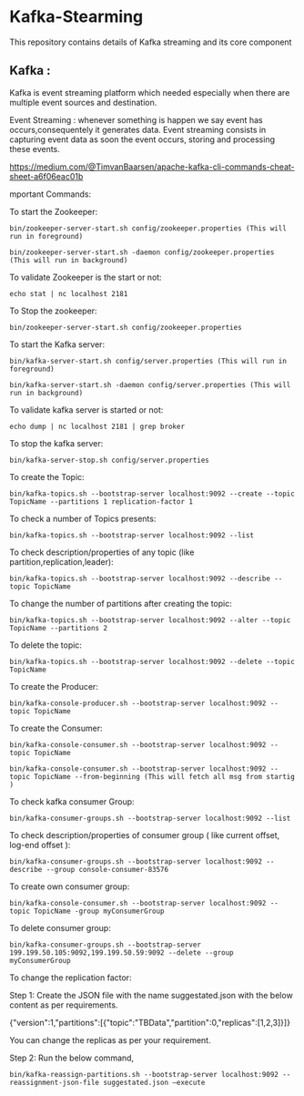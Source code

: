 # Kafka-Stearming
This repository contains details of Kafka streaming and its core component
<h2>Kafka :</h2>
<p>Kafka is event streaming platform which needed especially when there are multiple event sources and destination.</p>
<p>Event Streaming : whenever something is happen we say event has occurs,consequentely it generates data. Event streaming consists in capturing event data as soon the event occurs, storing and processing these events.</p>
  
https://medium.com/@TimvanBaarsen/apache-kafka-cli-commands-cheat-sheet-a6f06eac01b


mportant Commands:

To start the Zookeeper:

    bin/zookeeper-server-start.sh config/zookeeper.properties (This will run in foreground)

    bin/zookeeper-server-start.sh -daemon config/zookeeper.properties (This will run in background)

To validate Zookeeper is the start or not:

    echo stat | nc localhost 2181

To Stop the zookeeper:

    bin/zookeeper-server-start.sh config/zookeeper.properties

To start the Kafka server:

    bin/kafka-server-start.sh config/server.properties (This will run in foreground)

    bin/kafka-server-start.sh -daemon config/server.properties (This will run in background)

To validate kafka server is started or not:

    echo dump | nc localhost 2181 | grep broker

To stop the kafka server:

    bin/kafka-server-stop.sh config/server.properties

To create the Topic:

    bin/kafka-topics.sh --bootstrap-server localhost:9092 --create --topic TopicName --partitions 1 replication-factor 1

To check a number of Topics presents:

    bin/kafka-topics.sh --bootstrap-server localhost:9092 --list

To check description/properties of any topic (like partition,replication,leader):

    bin/kafka-topics.sh --bootstrap-server localhost:9092 --describe --topic TopicName

To change the number of partitions after creating the topic:

    bin/kafka-topics.sh --bootstrap-server localhost:9092 --alter --topic TopicName --partitions 2

To delete the topic:

    bin/kafka-topics.sh --bootstrap-server localhost:9092 --delete --topic TopicName

To create the Producer:

    bin/kafka-console-producer.sh --bootstrap-server localhost:9092 --topic TopicName

To create the Consumer:

    bin/kafka-console-consumer.sh --bootstrap-server localhost:9092 --topic TopicName

    bin/kafka-console-consumer.sh --bootstrap-server localhost:9092 --topic TopicName --from-beginning (This will fetch all msg from startig )

To check kafka consumer Group:

    bin/kafka-consumer-groups.sh --bootstrap-server localhost:9092 --list

To check description/properties of consumer group ( like current offset, log-end offset ):

    bin/kafka-consumer-groups.sh --bootstrap-server localhost:9092 --describe --group console-consumer-83576

To create own consumer group:

    bin/kafka-console-consumer.sh --bootstrap-server localhost:9092 --topic TopicName -group myConsumerGroup

To delete consumer group:

    bin/kafka-consumer-groups.sh --bootstrap-server 199.199.50.105:9092,199.199.50.59:9092 --delete --group myConsumerGroup

To change the replication factor:

Step 1: Create the JSON file with the name suggestated.json with the below content as per requirements.

{"version":1,"partitions":[{"topic":"TBData","partition":0,"replicas":[1,2,3]}]}

You can change the replicas as per your requirement.

Step 2: Run the below command,

    bin/kafka-reassign-partitions.sh --bootstrap-server localhost:9092 --reassignment-json-file suggestated.json –execute

 

